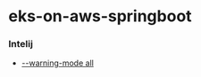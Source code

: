 # eks-on-aws-springboot


### Intelij ###

* [--warning-mode all](https://vanillacreamdonut.tistory.com/252)

